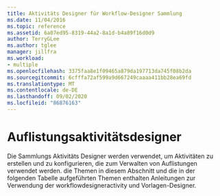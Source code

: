 ```yaml
---
title: Aktivitäts Designer für Workflow-Designer Sammlung
ms.date: 11/04/2016
ms.topic: reference
ms.assetid: 6a07ed95-8319-44a2-8a1d-b4a89f16d0d9
author: TerryGLee
ms.author: tglee
manager: jillfra
ms.workload:
- multiple
ms.openlocfilehash: 3375faa8e1f09465a879da197713da745f08b2da
ms.sourcegitcommit: 6cfffa72af599a9d667249caaaa411bb28ea69fd
ms.translationtype: MT
ms.contentlocale: de-DE
ms.lasthandoff: 09/02/2020
ms.locfileid: "86876163"
---
```

# <a name="collection-activity-designers"></a>Auflistungsaktivitätsdesigner

Die Sammlungs Aktivitäts Designer werden verwendet, um Aktivitäten zu erstellen und zu konfigurieren, die zum Verwalten von Auflistungen verwendet werden. die Themen in diesem Abschnitt und die in der folgenden Tabelle aufgeführten Themen enthalten Anleitungen zur Verwendung der workflowdesigneractivity und Vorlagen-Designer.